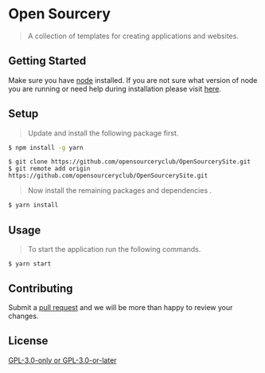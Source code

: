 #  Open Sourcery
> A collection of templates for creating applications and websites.
## Getting Started

Make sure you have [node](https://nodejs.org/en/download/) installed. If you are not sure what version of node you are running or need help during installation please visit [here](https://nodejs.org/en/download/package-manager/). 

## Setup
> Update and install the following package first.
``` bash
$ npm install -g yarn
```
``` shell 
$ git clone https://github.com/opensourceryclub/OpenSourcerySite.git
$ git remote add origin https://github.com/opensourceryclub/OpenSourcerySite.git
```
> Now install the remaining packages and dependencies .
``` bash
$ yarn install
```
## Usage
>To start the application run the following commands.
``` shell
$ yarn start
```
## Contributing
Submit a [pull request](https://github.com/opensourceryclub/OpenSourcerySite/pulls) and we will be more than happy to review your changes.

## License
[GPL-3.0-only or GPL-3.0-or-later
](https://raw.githubusercontent.com/opensourceryclub/OpenSourcerySite/dev/LICENSE)